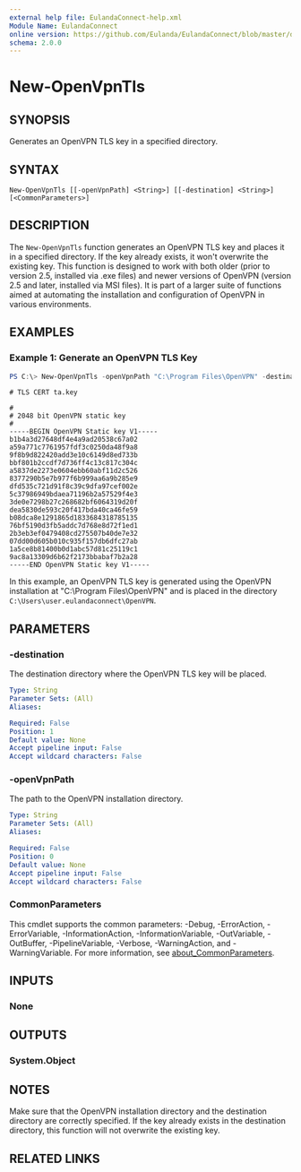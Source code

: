 ```yaml
---
external help file: EulandaConnect-help.xml
Module Name: EulandaConnect
online version: https://github.com/Eulanda/EulandaConnect/blob/master/docs/New-OpenVpnTls.md
schema: 2.0.0
---
```


# New-OpenVpnTls

## SYNOPSIS
Generates an OpenVPN TLS key in a specified directory.

## SYNTAX

```
New-OpenVpnTls [[-openVpnPath] <String>] [[-destination] <String>] [<CommonParameters>]
```

## DESCRIPTION
The `New-OpenVpnTls` function generates an OpenVPN TLS key and places it in a specified directory. If the key already exists, it won't overwrite the existing key.  This function is designed to work with both older (prior to version 2.5, installed via .exe files) and newer versions of OpenVPN (version 2.5 and later, installed via MSI files).  It is part of a larger suite of functions aimed at automating the installation and configuration of OpenVPN in various environments. 

## EXAMPLES

### Example 1: Generate an OpenVPN TLS Key
```powershell
PS C:\> New-OpenVpnTls -openVpnPath "C:\Program Files\OpenVPN" -destination "$home\.eulandaconnect\OpenVPN"
```

```
# TLS CERT ta.key

#
# 2048 bit OpenVPN static key
#
-----BEGIN OpenVPN Static key V1-----
b1b4a3d27648df4e4a9ad20538c67a02
a59a771c7761957fdf3c0250da48f9a8
9f8b9d822420add3e10c6149d8ed733b
bbf801b2ccdf7d736ff4c13c817c304c
a5837de2273e0604ebb60abf11d2c526
8377290b5e7b977f6b999aa6a9b285e9
dfd535c721d91f8c39c9dfa97cef002e
5c37986949bdaea71196b2a57529f4e3
3de0e7298b27c268682bf6064319d20f
dea5830de593c20f417bda40ca46fe59
b08dca8e1291865d1833684318785135
76bf5190d3fb5addc7d768e8d72f1ed1
2b3eb3ef0479408cd275507b40de7e32
07dd00d605b010c935f157db6dfc27ab
1a5ce8b81400b0d1abc57d81c25119c1
9ac8a13309d6b62f2173bbabaf7b2a28
-----END OpenVPN Static key V1-----

```

In this example, an OpenVPN TLS key is generated using the OpenVPN installation at "C:\Program Files\OpenVPN" and is placed in the directory `C:\Users\user.eulandaconnect\OpenVPN`.

## PARAMETERS

### -destination
The destination directory where the OpenVPN TLS key will be placed.

```yaml
Type: String
Parameter Sets: (All)
Aliases:

Required: False
Position: 1
Default value: None
Accept pipeline input: False
Accept wildcard characters: False
```

### -openVpnPath
The path to the OpenVPN installation directory. 

```yaml
Type: String
Parameter Sets: (All)
Aliases:

Required: False
Position: 0
Default value: None
Accept pipeline input: False
Accept wildcard characters: False
```

### CommonParameters
This cmdlet supports the common parameters: -Debug, -ErrorAction, -ErrorVariable, -InformationAction, -InformationVariable, -OutVariable, -OutBuffer, -PipelineVariable, -Verbose, -WarningAction, and -WarningVariable. For more information, see [about_CommonParameters](http://go.microsoft.com/fwlink/?LinkID=113216).

## INPUTS

### None

## OUTPUTS

### System.Object
## NOTES

Make sure that the OpenVPN installation directory and the destination directory are correctly specified. If the key already exists in the destination directory, this function will not overwrite the existing key.

## RELATED LINKS
